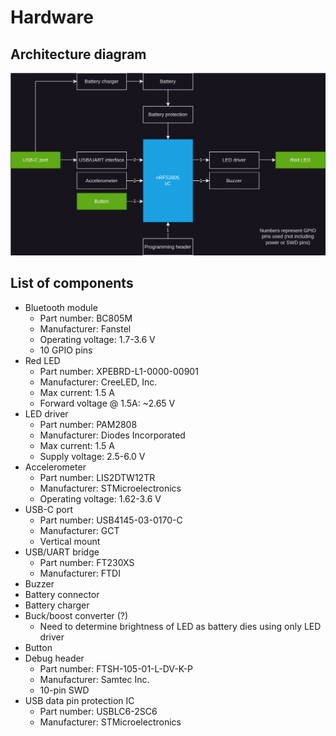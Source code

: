 # Hardware

## Architecture diagram
![HW architecture diagram](/docs/DWG_HW-Architecture.svg)

## List of components
- Bluetooth module
  - Part number: BC805M
  - Manufacturer: Fanstel
  - Operating voltage: 1.7-3.6 V
  - 10 GPIO pins
- Red LED
  - Part number: XPEBRD-L1-0000-00901
  - Manufacturer: CreeLED, Inc.
  - Max current: 1.5 A
  - Forward voltage @ 1.5A: ~2.65 V
- LED driver
  - Part number: PAM2808
  - Manufacturer: Diodes Incorporated
  - Max current: 1.5 A
  - Supply voltage: 2.5-6.0 V
- Accelerometer
  - Part number: LIS2DTW12TR
  - Manufacturer: STMicroelectronics
  - Operating voltage: 1.62-3.6 V
- USB-C port
  - Part number: USB4145-03-0170-C
  - Manufacturer: GCT
  - Vertical mount
- USB/UART bridge
  - Part number: FT230XS
  - Manufacturer: FTDI
- Buzzer
- Battery connector
- Battery charger
- Buck/boost converter (?)
  - Need to determine brightness of LED as battery dies using only LED driver
- Button
- Debug header
  - Part number: FTSH-105-01-L-DV-K-P
  - Manufacturer: Samtec Inc.
  - 10-pin SWD
- USB data pin protection IC
  - Part number: USBLC6-2SC6
  - Manufacturer: STMicroelectronics